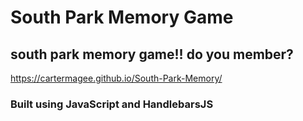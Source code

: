 # South Park Memory Game
## south park memory game!! do you member?
https://cartermagee.github.io/South-Park-Memory/
### Built using JavaScript and HandlebarsJS
